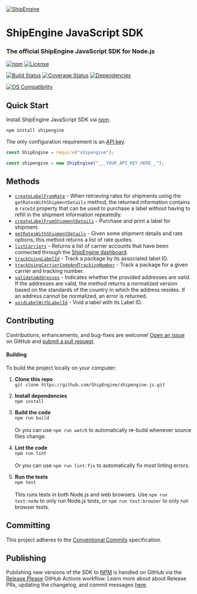 [![ShipEngine](https://shipengine.github.io/img/shipengine-logo-wide.png)](https://www.shipengine.com/)

ShipEngine JavaScript SDK
=====================================================
### The official ShipEngine JavaScript SDK for Node.js

[![npm](https://img.shields.io/npm/v/shipengine.svg)](https://www.npmjs.com/package/shipengine)
[![License](https://img.shields.io/npm/l/shipengine.svg)](LICENSE)

[![Build Status](https://github.com/ShipEngine/shipengine-js/workflows/CI-CD/badge.svg)](https://github.com/ShipEngine/shipengine-js/actions)
[![Coverage Status](https://coveralls.io/repos/github/ShipEngine/shipengine-js/badge.svg?branch=main)](https://coveralls.io/github/ShipEngine/shipengine-js?branch=main)
[![Dependencies](https://david-dm.org/ShipEngine/shipengine-js.svg)](https://david-dm.org/ShipEngine/shipengine-js)

[![OS Compatibility](https://shipengine.github.io/img/badges/os-badges.svg)](https://github.com/ShipEngine/shipengine-js/actions)

Quick Start
--------------------------
Install ShipEngine JavaScript SDK via [npm](https://docs.npmjs.com/about-npm/).

```bash
npm install shipengine
```

The only configuration requirement is an [API key](https://www.shipengine.com/docs/auth/#api-keys).

```javascript
const ShipEngine = require("shipengine");

const shipengine = new ShipEngine("___YOUR_API_KEY_HERE__");

```
Methods
-------------------------------
* [`createLabelFromRate`](./docs/create-label-from-rate.md) - When retrieving rates for shipments using the `getRatesWithShipmentDetails` method, the returned information contains a `rateId` property that can be used to purchase a label without having to refill in the shipment information repeatedly.
* [`createLabelFromShipmentDetails`](./docs/create-label-from-shipment-details.md) - Purchase and print a label for shipment.
* [`getRatesWithShipmentDetails`](./docs/get-rates-with-shipment-details.md) - Given some shipment details and rate options, this method returns a list of rate quotes.
* [`listCarriers`](./docs/list-carriers.md) - Returns a list of carrier accounts that have been connected through
the [ShipEngine dashboard](https://www.shipengine.com/docs/carriers/setup/).
* [`trackUsingLabelId`](./docs/track-using-label-id.md) - Track a package by its associated label ID.
* [`trackUsingCarrierCodeAndTrackingNumber`](./docs/track-using-carrier-code-and-tracking-number.md) - Track a package for a given carrier and tracking number.
* [`validateAddresses`](./docs/validate-addresses.md) - Indicates whether the provided addresses are valid. If the addresses are valid, the method returns a normalized version based on the standards of the country in which the address resides. If an address cannot be normalized, an error is returned.
* [`voidLabelWithLabelId`](./docs/void-label-with-label-id.md) - Void a label with its Label ID.

Contributing
--------------------------
Contributions, enhancements, and bug-fixes are welcome!  [Open an issue](https://github.com/ShipEngine/shipengine-js/issues) on GitHub and [submit a pull request](https://github.com/ShipEngine/shipengine-js/pulls).

#### Building
To build the project locally on your computer:

1. __Clone this repo__<br>
`git clone https://github.com/ShipEngine/shipengine-js.git`

2. __Install dependencies__<br>
`npm install`

3. __Build the code__<br>
`npm run build`<br><br>
Or you can use `npm run watch` to automatically re-build whenever source files change.

4. __Lint the code__<br>
`npm run lint`<br><br>
Or you can use `npm run lint:fix` to automatically fix most linting errors.

5. __Run the tests__<br>
`npm test`<br><br>
This runs tests in both Node.js and web browsers. Use `npm run test:node` to only run Node.js tests, or `npm run test:browser` to only run browser tests.

Committing
-------------------------
This project adheres to the [Conventional Commits](https://www.conventionalcommits.org/en/v1.0.0/) specification.

Publishing
-------------------------
Publishing new versions of the SDK to [NPM](https://www.npmjs.com/package/shipengine) is handled on GitHub via the [Release Please](https://github.com/googleapis/release-please) GitHub Actions workflow. Learn more about about Release PRs, updating the changelog, and commit messages [here](https://github.com/googleapis/release-please#how-should-i-write-my-commits).
